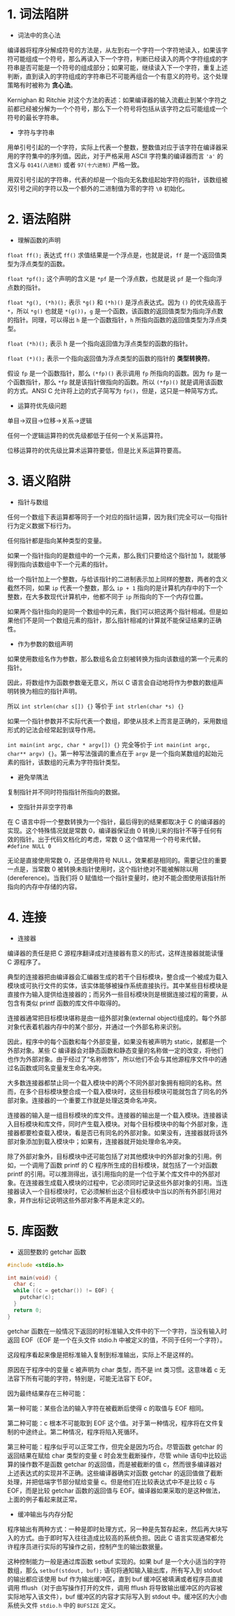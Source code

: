 # 1. 词法陷阱

+ 词法中的贪心法

编译器将程序分解成符号的方法是，从左到右一个字符一个字符地读入，如果该字符可能组成一个符号，那么再读入下一个字符，判断已经读入的两个字符组成的字符串是否可能是一个符号的组成部分；如果可能，继续读入下一个字符，重复上述判断，直到读入的字符组成的字符串已不可能再组合一个有意义的符号。这个处理策略有时被称为 **贪心法**。 

Kernighan 和 Ritchie 对这个方法的表述：如果编译器的输入流截止到某个字符之前都已经被分解为一个个符号，那么下一个符号将包括从该字符之后可能组成一个符号的最长字符串。

+ 字符与字符串

用单引号引起的一个字符，实际上代表一个整数，整数值对应于该字符在编译器采用的字符集中的序列值。因此，对于严格采用 ASCII 字符集的编译器而言 `'a'` 的含义与 `0141(八进制)` 或者 `97(十六进制)` 严格一致。

用双引号引起的字符串，代表的却是一个指向无名数组起始字符的指针，该数组被双引号之间的字符以及一个额外的二进制值为零的字符 `\0` 初始化。

# 2. 语法陷阱

+ 理解函数的声明

`float ff();` 表达式 `ff()` 求值结果是一个浮点是，也就是说，`ff` 是一个返回值类型为浮点类型的函数。

`float *pf();` 这个声明的含义是 `*pf` 是一个浮点数，也就是说 `pf` 是一个指向浮点数的指针。

`float *g(), (*h)();` 表示 `*g()` 和 `(*h)()` 是浮点表达式。因为 `()` 的优先级高于 `*`，所以 `*g()` 也就是 `*(g())`，`g` 是一个函数，该函数的返回值类型为指向浮点数的指针。同理，可以得出 `h` 是一个函数指针，`h` 所指向函数的返回值类型为浮点类型。

`float (*h)();` 表示 h 是一个指向返回值为浮点类型的函数的指针。

`float (*)();` 表示一个指向返回值为浮点类型的函数的指针的 **类型转换符**。

假设 `fp` 是一个函数指针，那么 `(*fp)()` 表示调用 `fp` 所指向的函数。因为 `fp` 是一个函数指针，那么 `*fp` 就是该指针做指向的函数。所以  `(*fp)()` 就是调用该函数的方式。ANSI C 允许将上边的式子简写为 `fp()`，但是，这只是一种简写方式。

+ 运算符优先级问题

单目->双目->位移->关系->逻辑

任何一个逻辑运算符的优先级都低于任何一个关系运算符。

位移运算符的优先级比算术运算符要低，但是比关系运算符要高。

# 3. 语义陷阱

+ 指针与数组

任何一个数组下表运算都等同于一个对应的指针运算，因为我们完全可以一句指针行为定义数据下标行为。

任何指针都是指向某种类型的变量。

如果一个指针指向的是数组中的一个元素，那么我们只要给这个指针加 1，就能够得到指向该数组中下一个元素的指针。

给一个指针加上一个整数，与给该指针的二进制表示加上同样的整数，两者的含义截然不同，如果 `ip` 代表一个整数，那么 `ip + 1` 指向的是计算机内存中的下一个整数，在大多数现代计算机中，他都不同于 `ip` 所指向的下一个内存位置。

如果两个指针指向的是同一个数组中的元素，我们可以把这两个指针相减。但是如果他们不是同一个数组元素的指针，那么指针相减的计算就不能保证结果的正确性。

+ 作为参数的数组声明

如果使用数组名作为参数，那么数组名会立刻被转换为指向该数组的第一个元素的指针。

因此，将数组作为函数参数毫无意义，所以 C 语言会自动地将作为参数的数组声明转换为相应的指针声明。

所以 `int strlen(char s[]) {}` 等价于 `int strlen(char *s) {}`

如果一个指针参数并不实际代表一个数组，即使从技术上而言是正确的，采用数组形式的记法会经常起到误导作用。

`int main(int argc, char * argv[]) {}` 完全等价于 `int main(int argc, char** argv) {}`。第一种写法强调的重点在于 `argv` 是一个指向某数组的起始元素的指针，该数组的元素为字符指针类型。

+ 避免举隅法

复制指针并不同时符指指针所指向的数据。

+ 空指针并非空字符串

在 C 语言中将一个整数转换为一个指针，最后得到的结果都取决于 C 的编译器的实现。这个特殊情况就是常数 0，编译器保证由 0 转换儿来的指针不等于任何有效的指针。出于代码文档化的考虑，常数 0 这个值常用一个符号来代替。 `#define NULL 0`

无论是直接使用常数 0，还是使用符号 NULL，效果都是相同的。需要记住的重要一点是，当常数 0 被转换未指针使用时，这个指针绝对不能被解除以用(dereference)。当我们将 0 赋值给一个指针变量时，绝对不能企图使用该指针所指向的内存中存储的内容。

# 4. 连接
+ 连接器

编译器的责任是把 C 源程序翻译成对连接器有意义的形式，这样连接器就能读懂 C 源程序了。

典型的连接器把由编译器会汇编器生成的若干个目标模块，整合成一个被成为载入模块或可执行文件的实体，该实体能够被操作系统直接执行。其中某些目标模块是直接作为输入提供给连接器的；而另外一些目标模块则是根据连接过程的需要，从包含有类似 printf 函数的库文件中取得的。

连接器通常把目标模块堪称是由一组外部对象(external object)组成的。每个外部对象代表着机器内存中的某个部分，并通过一个外部名称来识别。

因此，程序中的每个函数和每个外部变量，如果没有被声明为 static，就都是一个外部对象。某些 C 编译器会对静态函数和静态变量的名称做一定的改变，将他们也作为外部对象。由于经过了“名称修饰”，所以他们不会与其他源程序文件中的通过名函数或同名变量发生命名冲突。

大多数连接器都禁止同一个载入模块中的两个不同外部对象拥有相同的名称。然而，在多个目标模块整合成一个载入模块时，这些目标模块可能就包含了同名的外部对象。连接器的一个重要工作就是处理这类命名冲突。

连接器的输入是一组目标模块的库文件。连接器的输出是一个载入模块。连接器读入目标模块和库文件，同时产生载入模块。对每个目标模块中的每个外部对象，连接器都要检查载入模块，看是否已有同名的外部对象。如果没有，连接器就将该外部对象添加到载入模块中；如果有，连接器就开始处理命名冲突。

除了外部对象外，目标模块中还可能包括了对其他模块中的外部对象的引用。例如，一个调用了函数 printf 的 C 程序所生成的目标模块，就包括了一个对函数 printf 的引用。可以推测得出，该引用指向的是一个位于某个库文件中的外部对象。在连接器生成载入模块的过程中，它必须同时记录这些外部对象的引用。当连接器读入一个目标模块时，它必须解析出这个目标模块中当以的所有外部引用对象，并作出标记说明这些外部对象不再是未定义的。

# 5. 库函数

+ 返回整数的 getchar 函数

```c
#include <stdio.h>

int main(void) {
  char c;
  while ((c = getchar()) != EOF) {
    putchar(c);
  }
  return 0;
}
```

getchar 函数在一般情况下返回的时标准输入文件中的下一个字符，当没有输入时返回 EOF（EOF 是一个在头文件 stdio.h 中被定义的值，不同于任何一个字符）。

这段程序看起来像是把标准输入复制到标准输出，实际上不是这样的。

原因在于程序中的变量 c 被声明为 char 类型，而不是 int 类习惯。这意味着 c 无法容下所有可能的字符，特别是，可能无法容下 EOF。

因为最终结果存在三种可能：

第一种可能：某些合法的输入字符在被截断后使得 c 的取值与 EOF 相同。

第二种可能：c 根本不可能取到 EOF 这个值。对于第一种情况，程序将在文件复制的中途终止。第二种情况，程序将陷入死循环。

第三种可能：程序似乎可以正常工作，但完全是因为巧合。尽管函数 getchar 的返回结果在赋给 char 类型的变量 c 时会发生截断操作，尽管 while 语句中比较运算的操作数不是函数 getchar 的返回值，而是被截断的值 c，然而很多编译器对上述表达式的实现并不正确。这些编译器确实对函数 getchar 的返回值做了截断处理，并把低端字节部分赋给变量 c。但是他们在比较表达式中不是比较 c 与 EOF，而是比较 getchar 函数的返回值与 EOF。编译器如果采取的是这种做法，上面的例子看起来就正常。

+ 缓冲输出与内存分配

程序输出有两种方式：一种是即时处理方式，另一种是先暂存起来，然后再大块写入的方式。由于即时写入往往造成比较高的系统负担。因此 C 语言实现通常都允许程序员进行实际的写操作之前，控制产生的输出数据量。

这种控制能力一般是通过库函数 setbuf 实现的。如果 buf 是一个大小适当的字符数组，那么 `setbuf(stdout, buf);` 语句将通知输入输出库，所有写入到 stdout 的输出都应该使用 buf 作为输出缓冲区，直到 buf 缓冲区被填满或者程序员直接调用 fflush（对于由写操作打开的文件，调用 fflush 将导致输出缓冲区的内容被实际地写入该文件），buf 缓冲区的内容才实际写入到 stdout 中。缓冲区的大小由系统头文件 `stdio.h` 中的 `BUFSIZE` 定义。
